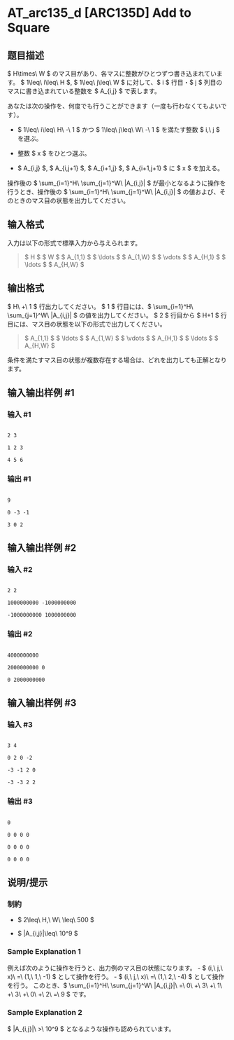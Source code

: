# AT_arc135_d [ARC135D] Add to Square

## 题目描述

[problemUrl]: https://atcoder.jp/contests/arc135/tasks/arc135_d

$ H\times\ W $ のマス目があり、各マスに整数がひとつずつ書き込まれています。 $ 1\leq\ i\leq\ H $, $ 1\leq\ j\leq\ W $ に対して、$ i $ 行目・$ j $ 列目のマスに書き込まれている整数を $ A_{i,j} $ で表します。

あなたは次の操作を、何度でも行うことができます（一度も行わなくてもよいです）。

- $ 1\leq\ i\leq\ H\ -\ 1 $ かつ $ 1\leq\ j\leq\ W\ -\ 1 $ を満たす整数 $ i,\ j $ を選ぶ。
- 整数 $ x $ をひとつ選ぶ。
- $ A_{i,j} $, $ A_{i,j+1} $, $ A_{i+1,j} $, $ A_{i+1,j+1} $ に $ x $ を加える。

操作後の $ \sum_{i=1}^H\ \sum_{j=1}^W\ |A_{i,j}| $ が最小となるように操作を行うとき、操作後の $ \sum_{i=1}^H\ \sum_{j=1}^W\ |A_{i,j}| $ の値および、そのときのマス目の状態を出力してください。

## 输入格式

入力は以下の形式で標準入力から与えられます。

> $ H $ $ W $ $ A_{1,1} $ $ \ldots $ $ A_{1,W} $ $ \vdots $ $ A_{H,1} $ $ \ldots $ $ A_{H,W} $

## 输出格式

$ H\ +\ 1 $ 行出力してください。 $ 1 $ 行目には、$ \sum_{i=1}^H\ \sum_{j=1}^W\ |A_{i,j}| $ の値を出力してください。 $ 2 $ 行目から $ H+1 $ 行目には、マス目の状態を以下の形式で出力してください。

> $ A_{1,1} $ $ \ldots $ $ A_{1,W} $ $ \vdots $ $ A_{H,1} $ $ \ldots $ $ A_{H,W} $

条件を満たすマス目の状態が複数存在する場合は、どれを出力しても正解となります。

## 输入输出样例 #1

### 输入 #1

```
2 3
1 2 3
4 5 6
```

### 输出 #1

```
9
0 -3 -1
3 0 2
```

## 输入输出样例 #2

### 输入 #2

```
2 2
1000000000 -1000000000
-1000000000 1000000000
```

### 输出 #2

```
4000000000
2000000000 0
0 2000000000
```

## 输入输出样例 #3

### 输入 #3

```
3 4
0 2 0 -2
-3 -1 2 0
-3 -3 2 2
```

### 输出 #3

```
0
0 0 0 0
0 0 0 0
0 0 0 0
```

## 说明/提示

### 制約

- $ 2\leq\ H,\ W\ \leq\ 500 $
- $ |A_{i,j}|\leq\ 10^9 $

### Sample Explanation 1

例えば次のように操作を行うと、出力例のマス目の状態になります。 - $ (i,\ j,\ x)\ =\ (1,\ 1,\ -1) $ として操作を行う。 - $ (i,\ j,\ x)\ =\ (1,\ 2,\ -4) $ として操作を行う。 このとき、$ \sum_{i=1}^H\ \sum_{j=1}^W\ |A_{i,j}|\ =\ 0\ +\ 3\ +\ 1\ +\ 3\ +\ 0\ +\ 2\ =\ 9 $ です。

### Sample Explanation 2

$ |A_{i,j}|\ >\ 10^9 $ となるような操作も認められています。